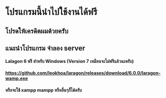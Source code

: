 # โปรแกรมนี้นำไปใช้งานได้ฟรี
## โปรดให้เครดิตผมด้วยครับ


## แนะนำโปรแกรม จำลอง server
#### Lalagon 6 ฟรี สำหรับ Windows (Version 7 เหมือนจะไม่ฟรีแล้วนะครับ)
#### https://github.com/leokhoa/laragon/releases/download/6.0.0/laragon-wamp.exe
#### หรือจะใช้ xampp mampp หรืออื่นๆก็ได้ครับ
